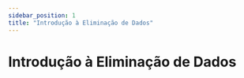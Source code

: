 ```yaml
---
sidebar_position: 1
title: "Introdução à Eliminação de Dados"
---
```


# Introdução à Eliminação de Dados
